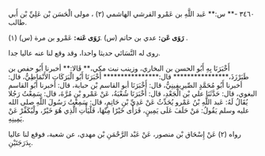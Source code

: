 ٣٤٦٠ -** س:** عَبد اللَّهِ بن عَمْرو القرشي الهاشمي (٢) ، مولى الْحَسَن بْن عَلِيِّ بْن أَبي طالب.

**رَوَى عَن:** عدي بن حاتم (س) .**رَوَى عَنه:** عَمْرو بن مرة (س) (١) .

روى له النَّسَائي حديثا واحدا، وقد وقع لنا عنه عاليا جدا.

أَخْبَرَنَا بِهِ أَبُو الحسن بن البخاري، وزينب نبت مكي،** قَالا:** أخبرنا أَبُو حفص بن طَبَرْزَذَ،**************** قال:**************** أَخْبَرَنَا أَبُو الْبَرَكَاتِ الأَنْمَاطِيُّ، قال: أخبرنا أَبُو مُحَمَّدٍ الصِّيرِيفِينِيُّ، قال: أَخْبَرَنَا أبو القاسم بْن حبابة، قال: أخبرنا أَبُو القاسم البغوي، قال: حَدَّثَنَا علي بْن الْجَعْدِ، قال: أَخْبَرَنَا شُعْبَةُ، عَنْ عَمْرو بْنِ مُرَّةَ، قال: سَمِعْتُ رَجُلا يُقَالُ لَهُ: عَبد اللَّهِ بْنُ عَمْرو يُحَدِّثُ عَنْ عَدِيِّ بْنِ حَاتِمٍ، قال: سَمِعْتُ رَسُولَ اللَّهِ صلى الله عليه وسلم يَقُولُ: مَنْ حَلَفَ عَلَى يَمِينٍ، فَرَأَى خَيْرًا مِنْهَا، فَلْيَأْتِ الَّذِي هُوَ خَيْرٌ، ولْيُكَفِّرْ عَنْ يَمِينِهِ.

رواه (٢) عَنْ إِسْحَاق بْن منصور، عَنْ عَبْد الرَّحْمَنِ بْن مهدي، عن شعبة، فوقع لنا عاليا بِدَرَجَتَيْنِ.